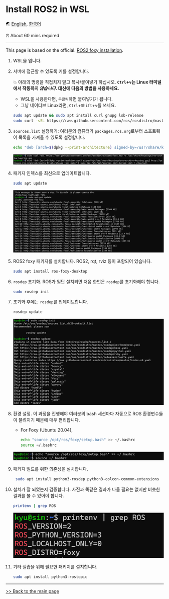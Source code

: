 # Install ROS2 in WSL

🌏 [English](ROS_in_WSL.md), [한국어](ROS_in_WSL.kr.md)

⏰ About 60 mins required

---

This page is based on the official. [ROS2 foxy installation](https://docs.ros.org/en/foxy/index.html).

1. WSL을 엽니다.

2. 서버에 접근할 수 있도록 키를 설정합니다.

    💥 아래의 명령을 직접치지 말고 복사/붙여넣기 하십시오. **`Ctrl`+`v`는 Linux 터미널에서 작동하지 *않습니다*. 대신에 다음의 방법을 사용하세요.**

    - WSL을 사용한다면, `우클릭`하면 붙여넣기가 됩니다.
    - 그냥 네이티브 Linux라면, `Ctrl`+`Shift`+`v`를 쓰세요.

    ```bash
    sudo apt update && sudo apt install curl gnupg lsb-release
    sudo curl -sSL https://raw.githubusercontent.com/ros/rosdistro/master/ros.key -o /usr/share/keyrings/ros-archive-keyring.gpg
    ```

3. `sources.list` 설정하기: 여러분의 컴퓨터가 `packages.ros.org`로부터 소프트웨어 목록을 가져올 수 있도록 설정합니다.



    ```bash
    echo "deb [arch=$(dpkg --print-architecture) signed-by=/usr/share/keyrings/ros-archive-keyring.gpg] http://packages.ros.org/ros2/ubuntu $(lsb_release -sc) main" | sudo tee /etc/apt/sources.list.d/ros2.list > /dev/null
    ```


    ![ros](/img/ros/image10.png)

4. 패키지 인덱스를 최신으로 업데이트합니다.

    ```bash
    sudo apt update
    ```

    ![ros](/img/ros/image1.png)

5. ROS2 foxy 패키지를 설치합니다. ROS2, rqt, rviz 등이 포함되어 있습니다.

    ```bash
    sudo apt install ros-foxy-desktop
    ```

6. `rosdep` 초기화. ROS가 일단 설치되면 처음 한번은 `rosdep`를 초기화해야 합니다.

    ```bash
    sudo rosdep init
    ```

7. 초기화 후에는 `rosdep`를 업데이트합니다.

    ```bash
    rosdep update
    ```

    ![rosdep](/img/ros/image9.png)

8. 환경 설정. 이 과정을 진행해야 여러분의 bash 세션마다 자동으로 ROS 환경변수들이 불려지기 때문에 매우 편리합니다.

    - For Foxy (Ubuntu 20.04),
        ```bash
        echo "source /opt/ros/foxy/setup.bash" >> ~/.bashrc
        source ~/.bashrc
        ```

    ![source](/img/ros/image8.png)

9. 패키지 빌드를 위한 의존성을 설치합니다.

    ```bash
     sudo apt install python3-rosdep python3-colcon-common-extensions
    ```

10. 설치가 잘 되었는지 검증합니다. 사진과 똑같은 결과가 나올 필요는 없지만 비슷한 결과를 볼 수 있어야 합니다.

    ```bash
    printenv | grep ROS
    ```

    ![check ros](/img/ros/image7.png)

11. 기타 실습을 위해 필요한 패키지를 설치합니다.

    ```bash
    sudo apt install python3-rostopic
    ```

---

[>> Back to the main page](/README.md)
